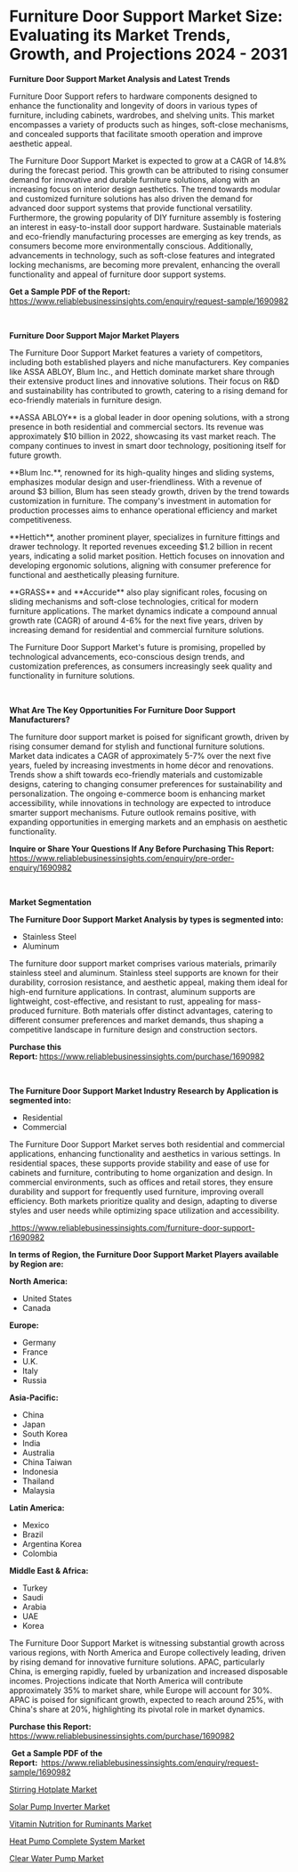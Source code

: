 <p><h1>Furniture Door Support Market Size: Evaluating its Market Trends, Growth, and Projections 2024 - 2031</h1></p><p><strong>Furniture Door Support Market Analysis and Latest Trends</strong></p>
<p><p>Furniture Door Support refers to hardware components designed to enhance the functionality and longevity of doors in various types of furniture, including cabinets, wardrobes, and shelving units. This market encompasses a variety of products such as hinges, soft-close mechanisms, and concealed supports that facilitate smooth operation and improve aesthetic appeal.</p><p>The Furniture Door Support Market is expected to grow at a CAGR of 14.8% during the forecast period. This growth can be attributed to rising consumer demand for innovative and durable furniture solutions, along with an increasing focus on interior design aesthetics. The trend towards modular and customized furniture solutions has also driven the demand for advanced door support systems that provide functional versatility. Furthermore, the growing popularity of DIY furniture assembly is fostering an interest in easy-to-install door support hardware. Sustainable materials and eco-friendly manufacturing processes are emerging as key trends, as consumers become more environmentally conscious. Additionally, advancements in technology, such as soft-close features and integrated locking mechanisms, are becoming more prevalent, enhancing the overall functionality and appeal of furniture door support systems.</p></p>
<p><strong>Get a Sample PDF of the Report:&nbsp;</strong> <a href="https://www.reliablebusinessinsights.com/enquiry/request-sample/1690982?utm_campaign=1138&utm_medium=2&utm_source=Github&utm_content=ia&utm_term=19102024&utm_id=furniture-door-support">https://www.reliablebusinessinsights.com/enquiry/request-sample/1690982</a></p>
<p>&nbsp;</p>
<p><strong>Furniture Door Support Major Market Players</strong></p>
<p><p>The Furniture Door Support Market features a variety of competitors, including both established players and niche manufacturers. Key companies like ASSA ABLOY, Blum Inc., and Hettich dominate market share through their extensive product lines and innovative solutions. Their focus on R&D and sustainability has contributed to growth, catering to a rising demand for eco-friendly materials in furniture design.</p><p>**ASSA ABLOY** is a global leader in door opening solutions, with a strong presence in both residential and commercial sectors. Its revenue was approximately $10 billion in 2022, showcasing its vast market reach. The company continues to invest in smart door technology, positioning itself for future growth.</p><p>**Blum Inc.**, renowned for its high-quality hinges and sliding systems, emphasizes modular design and user-friendliness. With a revenue of around $3 billion, Blum has seen steady growth, driven by the trend towards customization in furniture. The company's investment in automation for production processes aims to enhance operational efficiency and market competitiveness.</p><p>**Hettich**, another prominent player, specializes in furniture fittings and drawer technology. It reported revenues exceeding $1.2 billion in recent years, indicating a solid market position. Hettich focuses on innovation and developing ergonomic solutions, aligning with consumer preference for functional and aesthetically pleasing furniture.</p><p>**GRASS** and **Accuride** also play significant roles, focusing on sliding mechanisms and soft-close technologies, critical for modern furniture applications. The market dynamics indicate a compound annual growth rate (CAGR) of around 4-6% for the next five years, driven by increasing demand for residential and commercial furniture solutions.</p><p>The Furniture Door Support Market's future is promising, propelled by technological advancements, eco-conscious design trends, and customization preferences, as consumers increasingly seek quality and functionality in furniture solutions.</p></p>
<p>&nbsp;</p>
<p><strong>What Are The Key Opportunities For Furniture Door Support Manufacturers?</strong></p>
<p><p>The furniture door support market is poised for significant growth, driven by rising consumer demand for stylish and functional furniture solutions. Market data indicates a CAGR of approximately 5-7% over the next five years, fueled by increasing investments in home décor and renovations. Trends show a shift towards eco-friendly materials and customizable designs, catering to changing consumer preferences for sustainability and personalization. The ongoing e-commerce boom is enhancing market accessibility, while innovations in technology are expected to introduce smarter support mechanisms. Future outlook remains positive, with expanding opportunities in emerging markets and an emphasis on aesthetic functionality.</p></p>
<p><strong>Inquire or Share Your Questions If Any Before Purchasing This Report:</strong> <a href="https://www.reliablebusinessinsights.com/enquiry/pre-order-enquiry/1690982?utm_campaign=1138&utm_medium=2&utm_source=Github&utm_content=ia&utm_term=19102024&utm_id=furniture-door-support">https://www.reliablebusinessinsights.com/enquiry/pre-order-enquiry/1690982</a></p>
<p>&nbsp;</p>
<p><strong>Market Segmentation</strong></p>
<p><strong>The Furniture Door Support Market Analysis by types is segmented into:</strong></p>
<p><ul><li>Stainless Steel</li><li>Aluminum</li></ul></p>
<p><p>The furniture door support market comprises various materials, primarily stainless steel and aluminum. Stainless steel supports are known for their durability, corrosion resistance, and aesthetic appeal, making them ideal for high-end furniture applications. In contrast, aluminum supports are lightweight, cost-effective, and resistant to rust, appealing for mass-produced furniture. Both materials offer distinct advantages, catering to different consumer preferences and market demands, thus shaping a competitive landscape in furniture design and construction sectors.</p></p>
<p><strong>Purchase this Report:&nbsp;</strong><a href="https://www.reliablebusinessinsights.com/purchase/1690982?utm_campaign=1138&utm_medium=2&utm_source=Github&utm_content=ia&utm_term=19102024&utm_id=furniture-door-support">https://www.reliablebusinessinsights.com/purchase/1690982</a></p>
<p>&nbsp;</p>
<p><strong>The Furniture Door Support Market Industry Research by Application is segmented into:</strong></p>
<p><ul><li>Residential</li><li>Commercial</li></ul></p>
<p><p>The Furniture Door Support Market serves both residential and commercial applications, enhancing functionality and aesthetics in various settings. In residential spaces, these supports provide stability and ease of use for cabinets and furniture, contributing to home organization and design. In commercial environments, such as offices and retail stores, they ensure durability and support for frequently used furniture, improving overall efficiency. Both markets prioritize quality and design, adapting to diverse styles and user needs while optimizing space utilization and accessibility.</p></p>
<p><a href="https://www.reliablebusinessinsights.com/furniture-door-support-r1690982?utm_campaign=1138&utm_medium=2&utm_source=Github&utm_content=ia&utm_term=19102024&utm_id=furniture-door-support">&nbsp;https://www.reliablebusinessinsights.com/furniture-door-support-r1690982</a></p>
<p><strong>In terms of Region, the Furniture Door Support Market Players available by Region are:</strong></p>
<p>
    <p> <strong> North America: </strong>
        <ul>
            <li>United States</li>
            <li>Canada</li>
        </ul>
        </p> 
    <p> <strong> Europe: </strong>
        <ul>
            <li>Germany</li>
            <li>France</li>
            <li>U.K.</li>
            <li>Italy</li>
            <li>Russia</li>
        </ul>
        </p> 
    <p> <strong> Asia-Pacific: </strong>
        <ul>
            <li>China</li>
            <li>Japan</li>
            <li>South Korea</li>
            <li>India</li>
            <li>Australia</li>
            <li>China Taiwan</li>
            <li>Indonesia</li>
            <li>Thailand</li>
            <li>Malaysia</li>
        </ul>
        </p> 
    <p> <strong> Latin America: </strong>
        <ul>
            <li>Mexico</li>
            <li>Brazil</li>
            <li>Argentina Korea</li>
            <li>Colombia</li>
        </ul>
        </p> 
    <p> <strong> Middle East & Africa: </strong>
        <ul>
            <li>Turkey</li>
            <li>Saudi</li>
            <li>Arabia</li>
            <li>UAE</li>
            <li>Korea</li>
        </ul>
    </p>
    </p>
<p><p>The Furniture Door Support Market is witnessing substantial growth across various regions, with North America and Europe collectively leading, driven by rising demand for innovative furniture solutions. APAC, particularly China, is emerging rapidly, fueled by urbanization and increased disposable incomes. Projections indicate that North America will contribute approximately 35% to market share, while Europe will account for 30%. APAC is poised for significant growth, expected to reach around 25%, with China's share at 20%, highlighting its pivotal role in market dynamics.</p></p>
<p><strong>Purchase this Report: </strong><a href="https://www.reliablebusinessinsights.com/purchase/1690982?utm_campaign=1138&utm_medium=2&utm_source=Github&utm_content=ia&utm_term=19102024&utm_id=furniture-door-support">https://www.reliablebusinessinsights.com/purchase/1690982</a></p>
<p>&nbsp;<strong>Get a Sample PDF of the Report:&nbsp;&nbsp;</strong><a href="https://www.reliablebusinessinsights.com/enquiry/request-sample/1690982?utm_campaign=1138&utm_medium=2&utm_source=Github&utm_content=ia&utm_term=19102024&utm_id=furniture-door-support">https://www.reliablebusinessinsights.com/enquiry/request-sample/1690982</a></p>
<p><strong></strong></p>
<p><p><a href="https://issuu.com/reportprime-2/docs/stirring-hotplate-market-size-2030._e89945ee5645fb?utm_campaign=1138&utm_medium=2&utm_source=Github&utm_content=ia&utm_term=19102024&utm_id=furniture-door-support">Stirring Hotplate Market</a></p><p><a href="https://www.linkedin.com/pulse/solar-pump-inverter-market-revolution-size-share-emerging-0j9oe?utm_campaign=1138&utm_medium=2&utm_source=Github&utm_content=ia&utm_term=19102024&utm_id=furniture-door-support">Solar Pump Inverter Market</a></p><p><a href="https://github.com/khloet8sawender/Market-Research-Report-List-1/blob/main/vitamin-nutrition-for-ruminants-market.md?utm_campaign=1138&utm_medium=2&utm_source=Github&utm_content=ia&utm_term=19102024&utm_id=furniture-door-support">Vitamin Nutrition for Ruminants Market</a></p><p><a href="https://www.linkedin.com/pulse/regulatory-landscape-its-influence-global-heat-pump-complete-tblje?utm_campaign=1138&utm_medium=2&utm_source=Github&utm_content=ia&utm_term=19102024&utm_id=furniture-door-support">Heat Pump Complete System Market</a></p><p><a href="https://issuu.com/reportprime-2/docs/clear-water-pump-market-size-2030.p_e3b153271f3958?utm_campaign=1138&utm_medium=2&utm_source=Github&utm_content=ia&utm_term=19102024&utm_id=furniture-door-support">Clear Water Pump Market</a></p></p>